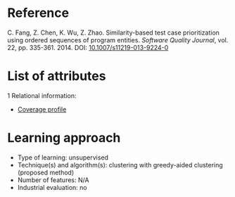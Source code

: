 # Reference

C. Fang, Z. Chen, K. Wu, Z. Zhao. Similarity-based test case prioritization using ordered sequences of program entities. *Software Quality Journal*, vol. 22, pp. 335-361. 2014. DOI: [10.1007/s11219-013-9224-0](https://www.doi.org/10.1007/s11219-013-9224-0)

# List of attributes

1 Relational information:
* [Coverage profile](../../attributes/relational/test-case/coverage/coverage-profile.md)

# Learning approach

* Type of learning: unsupervised
* Technique(s) and algorithm(s): clustering with greedy-aided clustering (proposed method)
* Number of features: N/A
* Industrial evaluation: no